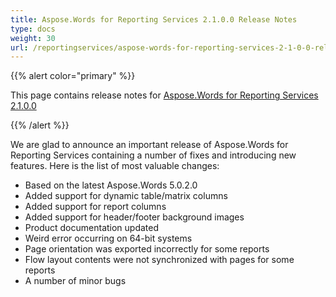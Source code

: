 ```yaml
---
title: Aspose.Words for Reporting Services 2.1.0.0 Release Notes
type: docs
weight: 30
url: /reportingservices/aspose-words-for-reporting-services-2-1-0-0-release-notes/
---
```


{{% alert color="primary" %}} 

This page contains release notes for [Aspose.Words for Reporting Services 2.1.0.0](http://www.aspose.com/downloads/words/reportingservices/new-releases/aspose.words-for-reporting-services-2.1.0.0/)

{{% /alert %}} 

We are glad to announce an important release of Aspose.Words for Reporting Services containing a number of fixes and introducing new features. Here is the list of most valuable changes:

- Based on the latest Aspose.Words 5.0.2.0
- Added support for dynamic table/matrix columns
- Added support for report columns
- Added support for header/footer background images
- Product documentation updated
- Weird error occurring on 64-bit systems
- Page orientation was exported incorrectly for some reports
- Flow layout contents were not synchronized with pages for some reports
- A number of minor bugs

